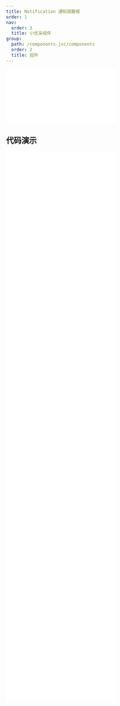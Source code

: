 ```yaml
---
title: Notification 通知提醒框
order: 1
nav:
  order: 3
  title: 小优采组件
group:
  path: /components-jxc/components
  order: 2
  title: 组件
---
```


<div>
<embed src="@docs-common/notification/index.md"></embed>
</div>
        
## 代码演示

<Row gutter=8>

  <Col span=12>
    
  <div class="code-box"><embed src="@abiz-rc-jxc/notification/demo/basic-notification-jxc.md"></embed></div>
          
  <div class="code-box"><embed src="@abiz-rc-jxc/notification/demo/custom-style-notification-jxc.md"></embed></div>
          
  <div class="code-box"><embed src="@abiz-rc-jxc/notification/demo/hooks-notification-jxc.md"></embed></div>
          
  <div class="code-box"><embed src="@abiz-rc-jxc/notification/demo/update-notification-jxc.md"></embed></div>
          
  <div class="code-box"><embed src="@abiz-rc-jxc/notification/demo/with-icon-notification-jxc.md"></embed></div>
          
  </Col>
          
  <Col span=12>
    
  <div class="code-box"><embed src="@abiz-rc-jxc/notification/demo/custom-icon-notification-jxc.md"></embed></div>
          
  <div class="code-box"><embed src="@abiz-rc-jxc/notification/demo/duration-notification-jxc.md"></embed></div>
          
  <div class="code-box"><embed src="@abiz-rc-jxc/notification/demo/placement-notification-jxc.md"></embed></div>
          
  <div class="code-box"><embed src="@abiz-rc-jxc/notification/demo/with-btn-notification-jxc.md"></embed></div>
          
  </Col>
          
</Row>
        
<div><embed src="@docs-common/notification/index-api.md"></embed><div>
        